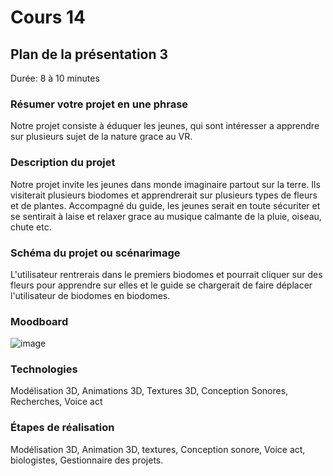 # Cours 14
## Plan de la présentation 3
Durée: 8 à 10 minutes

### Résumer votre projet en une phrase
Notre projet consiste à éduquer les jeunes, qui sont intéresser a apprendre sur plusieurs sujet de la nature grace au VR.

### Description du projet 
Notre projet invite les jeunes dans monde imaginaire partout sur la terre. Ils visiterait plusieurs biodomes et apprendrerait sur plusieurs types de fleurs et de plantes. Accompagné du guide, les jeunes serait en toute sécuriter et se sentirait à laise et relaxer grace au musique calmante de la pluie, oiseau, chute etc. 

### Schéma du projet ou scénarimage
L'utilisateur rentrerais dans le premiers biodomes et pourrait cliquer sur des fleurs pour apprendre sur elles et le guide se chargerait de faire déplacer l'utilisateur de biodomes en biodomes. 

### Moodboard
![image](https://user-images.githubusercontent.com/89647786/145588884-e470e805-e8d8-4e8e-960d-27c412aedfa8.png) 

### Technologies
Modélisation 3D, Animations 3D, Textures 3D, Conception Sonores, Recherches, Voice act 

### Étapes de réalisation
Modélisation 3D, Animation 3D, textures, Conception sonore, Voice act, biologistes, Gestionnaire des projets.

